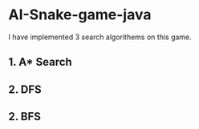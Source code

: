 # AI-Snake-game-java

I have implemented 3 search algorithems on this game.

## 1. A* Search
## 2. DFS
## 2. BFS
